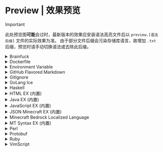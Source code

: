 # Preview | 效果预览
> [!IMPORTANT]
> 此处预览图**可能**会过时，最新版本的效果应安装语法高亮文件后以 `preview.[语法后缀]` 文件的实际效果为准。
> 由于部分文件后缀会污染存储库语言，故增加 `.txt` 后缀，预览时请手动切换语法或去除此后缀。

<details>
<summary>Brainfuck</summary>

![亮色](brainfuck/light.webp)
![暗色](brainfuck/dark.webp)
</details>

<details>
<summary>Dockerfile</summary>

![亮色](dockerfile/light.webp)
![暗色](dockerfile/dark.webp)
</details>

<details>
<summary>Environment Variable</summary>

![亮色](dotenv/light.webp)
![暗色](dotenv/dark.webp)
</details>

<details>
<summary>GitHub Flavored Markdown</summary>

![亮色](markdown_github/light.webp)
![暗色](markdown_github/dark.webp)
</details>

<details>
<summary>GitIgnore</summary>

![亮色](gitignore/light.webp)
![暗色](gitignore/dark.webp)
</details>

<details>
<summary>GoLang Ice</summary>

![亮色](golang_ice/light.webp)
![暗色](golang_ice/dark.webp)
</details>

<details>
<summary>Haskell</summary>

![亮色](haskell/light.webp)
![暗色](haskell/dark.webp)
</details>

<details>
<summary>HTML EX (内置)</summary>

![亮色](builtin/html/light.webp)
![暗色](builtin/html/dark.webp)
</details>

<details>
<summary>Java EX (内置)</summary>

![亮色](builtin/java/light.webp)
![暗色](builtin/java/dark.webp)
</details>

<details>
<summary>JavaScript EX (内置)</summary>

![亮色](builtin/javascript/light.webp)
![暗色](builtin/javascript/dark.webp)
</details>

<details>
<summary>JSON Minecraft EX (内置)</summary>

![亮色](builtin/json_minecraft/light.webp)
![暗色](builtin/json_minecraft/dark.webp)
</details>

<details>
<summary>Minecraft Bedrock Localized Language</summary>

![亮色](minecraft_lang/light.webp)
![暗色](minecraft_lang/dark.webp)
</details>

<details>
<summary>MT Syntax EX (内置)</summary>

![亮色](builtin/mt-syntax/light.webp)
![暗色](builtin/mt-syntax/dark.webp)
</details>

<details>
<summary>Perl</summary>

![亮色](perl/light.webp)
![暗色](perl/dark.webp)
</details>

<details>
<summary>Protobuf</summary>

![亮色](protobuf/light.webp)
![暗色](protobuf/dark.webp)
</details>

<details>
<summary>Ruby</summary>

![亮色](ruby/light.webp)
![暗色](ruby/dark.webp)
</details>

<details>
<summary>VimScript</summary>

![亮色](vimscript/light.webp)
![暗色](vimscript/dark.webp)
</details>
